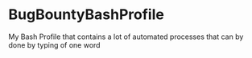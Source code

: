 # BugBountyBashProfile
My Bash Profile that contains a lot of automated processes that can by done by typing of one word 
